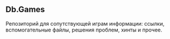 ## Db.Games

Репозиторий для сопутствующей играм информации: ссылки, вспомогательные файлы, решения проблем, хинты и прочее.
